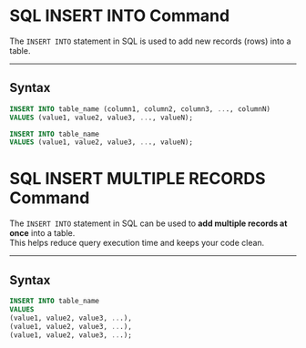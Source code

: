 # SQL INSERT INTO Command

The `INSERT INTO` statement in SQL is used to add new records (rows) into a table.

---

## Syntax

```sql
INSERT INTO table_name (column1, column2, column3, ..., columnN)
VALUES (value1, value2, value3, ..., valueN);
```

```sql
INSERT INTO table_name 
VALUES (value1, value2, value3, ..., valueN);
```

# SQL INSERT MULTIPLE RECORDS Command

The `INSERT INTO` statement in SQL can be used to **add multiple records at once** into a table.  
This helps reduce query execution time and keeps your code clean.

---

## Syntax

```sql
INSERT INTO table_name
VALUES
(value1, value2, value3, ...),
(value1, value2, value3, ...),
(value1, value2, value3, ...);
